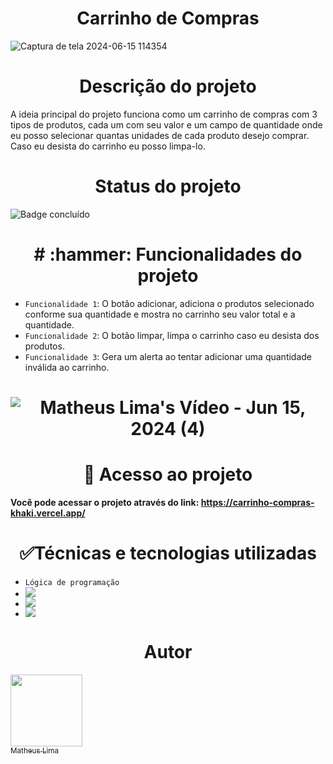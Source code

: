 <h1 align="center"> Carrinho de Compras </h1>

![Captura de tela 2024-06-15 114354](https://github.com/mathlima/carrinho-compras/assets/52716331/b84320ca-3138-454e-90bb-6a33c242d42f)


<h1 align="center"> Descrição do projeto </h1>
A ideia principal do projeto funciona como um carrinho de compras com 3 tipos de produtos, cada um com seu valor e um campo de quantidade onde eu posso selecionar quantas unidades de cada produto desejo comprar. Caso eu desista do carrinho eu posso limpa-lo.

<h1 align="center"> Status do projeto </h1>

![Badge concluído](http://img.shields.io/static/v1?label=STATUS&message=%20CONCLUÍDO&color=GREEN&style=for-the-badge)


<h1 align="center"> # :hammer: Funcionalidades do projeto </h1>

- `Funcionalidade 1`: O botão adicionar, adiciona o produtos selecionado conforme sua quantidade e mostra no carrinho seu valor total e a quantidade.
- `Funcionalidade 2`: O botão limpar, limpa o carrinho caso eu desista dos produtos.
- `Funcionalidade 3`: Gera um alerta ao tentar adicionar uma quantidade inválida ao carrinho.

<h1 align="center"> 
  
![Matheus Lima's Vídeo - Jun 15, 2024 (4)](https://github.com/mathlima/carrinho-compras/assets/52716331/5c5a5ce8-2f38-4ba9-8b02-bd48c703cc5d)


<h1 align="center"> 📁 Acesso ao projeto </h1>

**Você pode acessar o projeto através do link: https://carrinho-compras-khaki.vercel.app/**

<h1 align="center"> ✅Técnicas e tecnologias utilizadas </h1>

- `Lógica de programação`
- <div> <img src="https://img.shields.io/badge/JavaScript-F7DF1E?style=for-the-badge&logo=javascript&logoColor=black"> </div>
- <div> <img src="https://img.shields.io/badge/CSS-239120?&style=for-the-badge&logo=css3&logoColor=white"> </div>
- <div> <img src="https://img.shields.io/badge/HTML-239120?style=for-the-badge&logo=html5&logoColor=white"> </div>

<h1 align="center"> Autor </h1>

[<img loading="lazy" src="https://avatars.githubusercontent.com/u/52716331?v=4" width=115><br><sub>Matheus Lima</sub>](https://github.com/mathlima)
